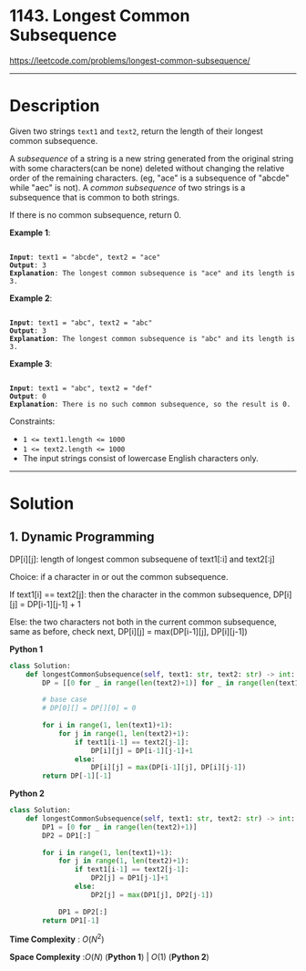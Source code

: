 # 1143. Longest Common Subsequence

https://leetcode.com/problems/longest-common-subsequence/

---

# Description

Given two strings `text1` and `text2`, return the length of their longest common subsequence.

A *subsequence* of a string is a new string generated from the original string with some characters(can be none) deleted without changing the relative order of the remaining characters. (eg, "ace" is a subsequence of "abcde" while "aec" is not). A *common subsequence* of two strings is a subsequence that is common to both strings.

If there is no common subsequence, return 0.

**Example 1**:

<pre><code>
<b>Input</b>: text1 = "abcde", text2 = "ace" 
<b>Output</b>: 3
<b>Explanation</b>: The longest common subsequence is "ace" and its length is 3.
</code></pre>

**Example 2**:

<pre><code>
<b>Input</b>: text1 = "abc", text2 = "abc"
<b>Output</b>: 3
<b>Explanation</b>: The longest common subsequence is "abc" and its length is 3.
</code></pre>

**Example 3**:

<pre><code>
<b>Input</b>: text1 = "abc", text2 = "def"
<b>Output</b>: 0
<b>Explanation</b>: There is no such common subsequence, so the result is 0.
</code></pre>

Constraints:

- `1 <= text1.length <= 1000`
- `1 <= text2.length <= 1000`
- The input strings consist of lowercase English characters only.

---

# Solution

## 1. Dynamic Programming

DP[i][j]: length of longest common subsequene of text1[:i] and text2[:j]

Choice: if a character in or out the common subsequence.

If text1[i] == text2[j]: then the character in the common subsequence, DP[i][j] = DP[i-1][j-1] + 1

Else: the two characters not both in the current common subsequence, same as before, check next, DP[i][j] = max(DP[i-1][j], DP[i][j-1])

**Python 1**
```python
class Solution:
    def longestCommonSubsequence(self, text1: str, text2: str) -> int:
        DP = [[0 for _ in range(len(text2)+1)] for _ in range(len(text1)+1)]
        
        # base case
        # DP[0][] = DP[][0] = 0
        
        for i in range(1, len(text1)+1):
            for j in range(1, len(text2)+1):
                if text1[i-1] == text2[j-1]:
                    DP[i][j] = DP[i-1][j-1]+1
                else:
                    DP[i][j] = max(DP[i-1][j], DP[i][j-1])
        return DP[-1][-1]
```

**Python 2**
```python
class Solution:
    def longestCommonSubsequence(self, text1: str, text2: str) -> int:
        DP1 = [0 for _ in range(len(text2)+1)]
        DP2 = DP1[:]
        
        for i in range(1, len(text1)+1):
            for j in range(1, len(text2)+1):
                if text1[i-1] == text2[j-1]:
                    DP2[j] = DP1[j-1]+1
                else:
                    DP2[j] = max(DP1[j], DP2[j-1])
            
            DP1 = DP2[:]
        return DP1[-1]
```

**Time Complexity** : $O(N^2)$

**Space Complexity** :$O(N)$ (**Python 1**) | $O(1)$ (**Python 2**)